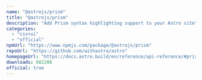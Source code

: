 ```yaml
---
name: "@astrojs/prism"
title: "@astrojs/prism"
description: "Add Prism syntax highlighting support to your Astro site"
categories:
  - "css+ui"
  - "official"
npmUrl: "https://www.npmjs.com/package/@astrojs/prism"
repoUrl: "https://github.com/withastro/astro"
homepageUrl: "https://docs.astro.build/en/reference/api-reference/#prism-"
downloads: 882208
official: true
---
```

